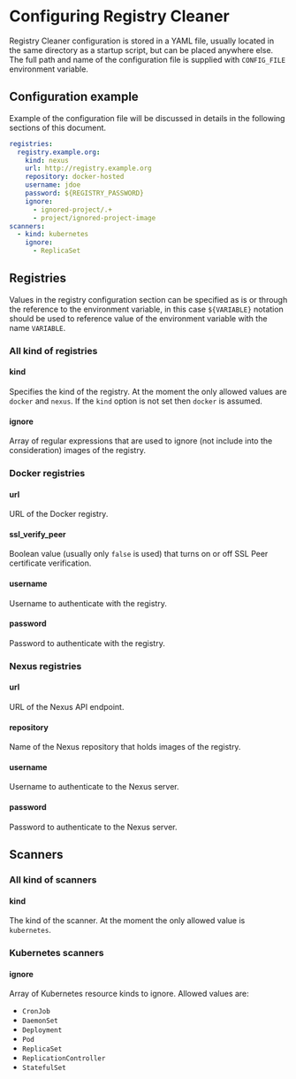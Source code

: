 # Configuring Registry Cleaner

Registry Cleaner configuration is stored in a YAML file, usually located in the
same directory as a startup script, but can be placed anywhere else. The full
path and name of the configuration file is supplied with `CONFIG_FILE` environment
variable.

## Configuration example

Example of the configuration file will be discussed in details in the following
sections of this document.

```yaml
registries:
  registry.example.org:
    kind: nexus
    url: http://registry.example.org
    repository: docker-hosted
    username: jdoe
    password: ${REGISTRY_PASSWORD}
    ignore:
      - ignored-project/.+
      - project/ignored-project-image
scanners:
  - kind: kubernetes
    ignore:
      - ReplicaSet
 ```

## Registries

Values in the registry configuration section can be specified as is or through the reference to the environment variable,
in this case `${VARIABLE}` notation should be used to reference value of the environment variable
with the name `VARIABLE`. 

### All kind of registries

#### kind

Specifies the kind of the registry. At the moment the only allowed values are `docker` and `nexus`.
If the `kind` option is not set then `docker` is assumed.

#### ignore

Array of regular expressions that are used to ignore (not include into the consideration)
images of the registry.

### Docker registries

#### url

URL of the Docker registry.

#### ssl_verify_peer

Boolean value (usually only `false` is used) that turns on or off SSL Peer certificate verification.

#### username

Username to authenticate with the registry.

#### password

Password to authenticate with the registry.

### Nexus registries

#### url

URL of the Nexus API endpoint.

#### repository

Name of the Nexus repository that holds images of the registry.

#### username

Username to authenticate to the Nexus server.

#### password

Password to authenticate to the Nexus server.

## Scanners

### All kind of scanners

#### kind

The kind of the scanner. At the moment the only allowed value is `kubernetes`.

### Kubernetes scanners

#### ignore

Array of Kubernetes resource kinds to ignore. Allowed values are:

- `CronJob`
- `DaemonSet`
- `Deployment`
- `Pod`
- `ReplicaSet`
- `ReplicationController`
- `StatefulSet`
